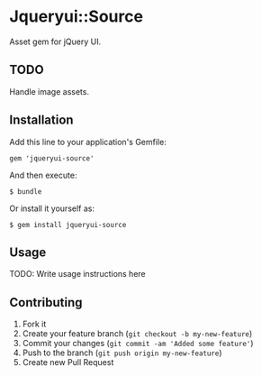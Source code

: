 # Jqueryui::Source

Asset gem for jQuery UI.

## TODO

Handle image assets.

## Installation

Add this line to your application's Gemfile:

    gem 'jqueryui-source'

And then execute:

    $ bundle

Or install it yourself as:

    $ gem install jqueryui-source

## Usage

TODO: Write usage instructions here

## Contributing

1. Fork it
2. Create your feature branch (`git checkout -b my-new-feature`)
3. Commit your changes (`git commit -am 'Added some feature'`)
4. Push to the branch (`git push origin my-new-feature`)
5. Create new Pull Request
